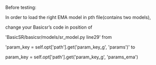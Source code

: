 Before testing:

In order to load the right EMA model in pth file(contains two models),

change your Basicsr’s code in position of

'BasicSR/basicsr/models/sr_model.py line29' from

'param_key = self.opt['path'].get('param_key_g', 'params')' to

param_key = self.opt['path'].get('param_key_g', 'params_ema')